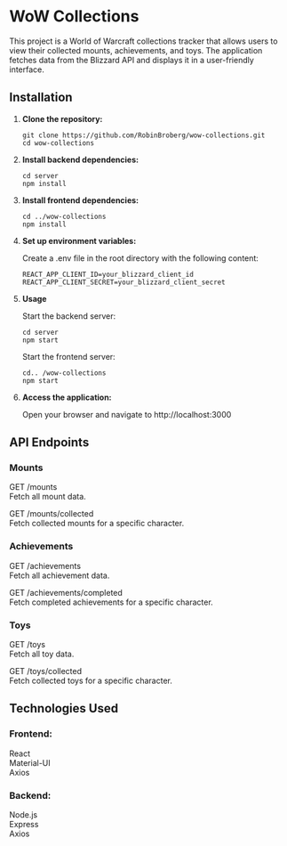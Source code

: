 # WoW Collections

This project is a World of Warcraft collections tracker that allows users to view their collected
mounts, achievements, and toys. The application fetches data from the Blizzard API and displays it
in a user-friendly interface.

## Installation

1. **Clone the repository:**
   ```
   git clone https://github.com/RobinBroberg/wow-collections.git
   cd wow-collections
   ```
   
2. **Install backend dependencies:**
   ```
   cd server
   npm install
   ```
   
3. **Install frontend dependencies:**
   ```
   cd ../wow-collections
   npm install
   ```
   
4. **Set up environment variables:**
   
   Create a .env file in the root directory with the following content:
   ```
   REACT_APP_CLIENT_ID=your_blizzard_client_id
   REACT_APP_CLIENT_SECRET=your_blizzard_client_secret
   ```
   
5. **Usage**
   
   Start the backend server:
   ```
   cd server
   npm start
   ```
   
   Start the frontend server:
   ```
   cd.. /wow-collections
   npm start
   ```

6. **Access the application:**

   Open your browser and navigate to http://localhost:3000

## API Endpoints

### Mounts

GET /mounts  
Fetch all mount data.

GET /mounts/collected  
Fetch collected mounts for a specific character.

### Achievements

GET /achievements  
Fetch all achievement data.

GET /achievements/completed  
Fetch completed achievements for a specific character.

### Toys

GET /toys  
Fetch all toy data.

GET /toys/collected  
Fetch collected toys for a specific character.

## Technologies Used

### Frontend:

React  
Material-UI  
Axios

### Backend:

Node.js  
Express  
Axios  

